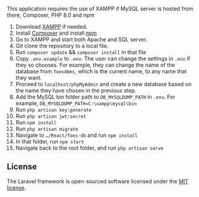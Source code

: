 This application requires the use of XAMPP if MySQL server is hosted from there, Composer, PHP 8.0 and npm

1.	Download [XAMPP](https://www.apachefriends.org/download.html) if needed. 
2.	Install [Composer](https://getcomposer.org/download/) and install [npm](https://radixweb.com/blog/installing-npm-and-nodejs-on-windows-and-mac#windows)
3.	Go to XAMPP and start both Apache and SQL server.
4.	Git clone the repository to a local file.
5.	Run ```composer update``` && ```composer install``` in that file
6.	Copy ```.env.example``` to ```.env```. The user can change the settings in ```.env``` if they so chooses. For example, they can change the name of the database from ```foesdbms```, which is the current name, to any name that they want.
7.	Proceed to ```localhost/phpMyAdmin``` and create a new database based on the name they have chosen in the previous step.
8.	Add the MySQL bin folder path to ```DB_MYSQLDUMP_PATH``` in ```.env```. For example, ```DB_MYSQLDUMP_PATH=C:\xampp\mysql\bin```
9.	Run ```php artisan key:generate``` 
10.	Run ```php artisan jwt:secret```
11.	Run ```npm install``` 
12.	Run ```php artisan migrate``` 
13.	Navigate to ```…/React/foes-db``` and run ```npm install``` 
14.	In that folder, run ```npm start```
15.	Navigate back to the root folder, and run ```php artisan serve```

## License

The Laravel framework is open-sourced software licensed under the [MIT license](https://opensource.org/licenses/MIT).
